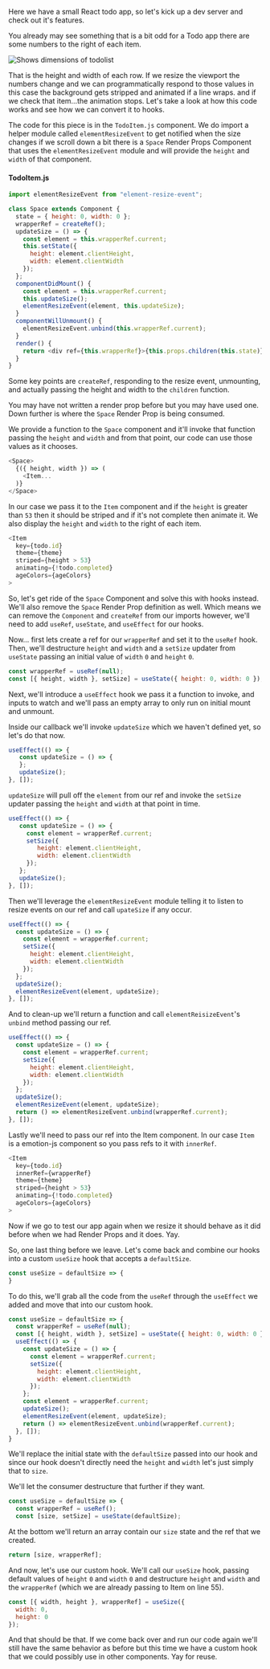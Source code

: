 Here we have a small React todo app, so let's kick up a dev server and check out it's features. 

You already may see something that is a bit odd for a Todo app there are some numbers to the right of each item. 

![Shows dimensions of todolist](https://res.cloudinary.com/dg3gyk0gu/image/upload/v1544386009/transcript-images/react-convert-a-render-props-component-using-a-custom-react-hook-numbers.png)

That is the height and width of each row. If we resize the viewport the numbers change and we can programmatically respond to those values in this case the background gets stripped and animated if a line wraps. and if we check that item…the animation stops. Let's take a look at how this code works and see how we can convert it to hooks.

The code for this piece is in the `TodoItem.js` component. We do import a helper module called `elementResizeEvent` to get notified when the size changes if we scroll down a bit there is a `Space` Render Props Component that uses the `elementResizeEvent` module and will provide the `height` and `width` of that component. 

#### TodoItem.js
```javascript
import elementResizeEvent from "element-resize-event";

class Space extends Component {
  state = { height: 0, width: 0 };
  wrapperRef = createRef();
  updateSize = () => {
    const element = this.wrapperRef.current;
    this.setState({
      height: element.clientHeight,
      width: element.clientWidth
    });
  };
  componentDidMount() {
    const element = this.wrapperRef.current;
    this.updateSize();
    elementResizeEvent(element, this.updateSize);
  }
  componentWillUnmount() {
    elementResizeEvent.unbind(this.wrapperRef.current);
  }
  render() {
    return <div ref={this.wrapperRef}>{this.props.children(this.state)}</div>;
  }
}
```

Some key points are `createRef`, responding to the resize event, unmounting, and actually passing the height and width to the `children` function. 

You may have not written a render prop before but you may have used one. Down further is where the `Space` Render Prop is being consumed. 

We provide a function to the `Space` component and it'll invoke that function passing the `height` and `width` and from that point, our code can use those values as it chooses. 

```javascript
<Space>
  {({ height, width }) => (
    <Item...
  )}
</Space>
```

In our case we pass it to the `Item` component and if the `height` is greater than `53` then it should be striped and if it's not complete then animate it. We also display the `height` and `width` to the right of each item.

```javascript
<Item
  key={todo.id}
  theme={theme}
  striped={height > 53}
  animating={!todo.completed}
  ageColors={ageColors}
>
```

So, let's get ride of the `Space` Component and solve this with hooks instead. We'll also remove the `Space` Render Prop definition as well. Which means we can remove the `Component` and `createRef` from our imports however, we'll need to add `useRef`, `useState`, and `useEffect` for our hooks.

Now… first lets create a ref for our `wrapperRef` and set it to the `useRef` hook. Then, we'll destructure `height` and `width` and a `setSize` updater from `useState` passing an initial value of `width` `0` and `height` `0`. 

```javascript
const wrapperRef = useRef(null);
const [{ height, width }, setSize] = useState({ height: 0, width: 0 });
```

Next, we'll introduce a `useEffect` hook we pass it a function to invoke, and inputs to watch and we'll pass an empty array to only run on initial mount and unmount. 

Inside our callback we'll invoke `updateSize` which we haven't defined yet, so let's do that now. 

```javascript
useEffect(() => {
   const updateSize = () => {
   };
   updateSize();    
}, []);
```

`updateSize` will pull off the `element` from our ref and invoke the `setSize` updater passing the `height` and `width` at that point in time. 

```javascript
useEffect(() => {
   const updateSize = () => {
     const element = wrapperRef.current;
     setSize({
        height: element.clientHeight,
        width: element.clientWidth
     });
   };
   updateSize();    
}, []);
```

Then we'll leverage the `elementResizeEvent` module telling it to listen to resize events on our ref and call `upateSize` if any occur. 

```javascript
useEffect(() => {
  const updateSize = () => {
    const element = wrapperRef.current;
    setSize({
      height: element.clientHeight,
      width: element.clientWidth
    });
  };
  updateSize();
  elementResizeEvent(element, updateSize);    
}, []);
```

And to clean-up we'll return a function and call `elementReisizeEvent`'s `unbind` method passing our ref. 

```javascript
useEffect(() => {
  const updateSize = () => {
    const element = wrapperRef.current;
    setSize({
      height: element.clientHeight,
      width: element.clientWidth
    });
  };
  updateSize();
  elementResizeEvent(element, updateSize);
  return () => elementResizeEvent.unbind(wrapperRef.current);    
}, []);
```

Lastly we'll need to pass our ref into the Item component. In our case `Item` is a emotion-js component so you pass refs to it with `innerRef`. 

```javascript
<Item
  key={todo.id}
  innerRef={wrapperRef}
  theme={theme}
  striped={height > 53}
  animating={!todo.completed}
  ageColors={ageColors}
>
```
Now if we go to test our app again when we resize it should behave as it did before when we had Render Props and it does. Yay.

So, one last thing before we leave. Let's come back and combine our hooks into a custom `useSize` hook that accepts a `defaultSize`. 

```javascript
const useSize = defaultSize => {
}
```
To do this, we'll grab all the code from the `useRef` through the `useEffect` we added and move that into our custom hook. 

```javascript
const useSize = defaultSize => {
  const wrapperRef = useRef(null);
  const [{ height, width }, setSize] = useState({ height: 0, width: 0 });
  useEffect(() => {
    const updateSize = () => {
      const element = wrapperRef.current;
      setSize({
        height: element.clientHeight,
        width: element.clientWidth
      });
    };
    const element = wrapperRef.current;
    updateSize();
    elementResizeEvent(element, updateSize);
    return () => elementResizeEvent.unbind(wrapperRef.current);
  }, []);
}
```

We'll replace the initial state with the `defaultSize` passed into our hook and since our hook doesn't directly need the `height` and `width` let's just simply that to `size`. 

We'll let the consumer destructure that further if they want.

```javascript
const useSize = defaultSize => {
  const wrapperRef = useRef();
  const [size, setSize] = useState(defaultSize);
```

At the bottom we'll return an array contain our `size` state and the ref that we created. 

```javascript
return [size, wrapperRef];
```

And now, let's use our custom hook. We'll call our `useSize` hook, passing default values of `height` `0` and `width` `0` and destructure `height` and `width` and the `wrapperRef` (which we are already passing to Item on line 55). 

```javascript
const [{ width, height }, wrapperRef] = useSize({
  width: 0,
  height: 0
});
```

And that should be that. If we come back over and run our code again we'll still have the same behavior as before but this time we have a custom hook that we could possibly use in other components. Yay for reuse.
